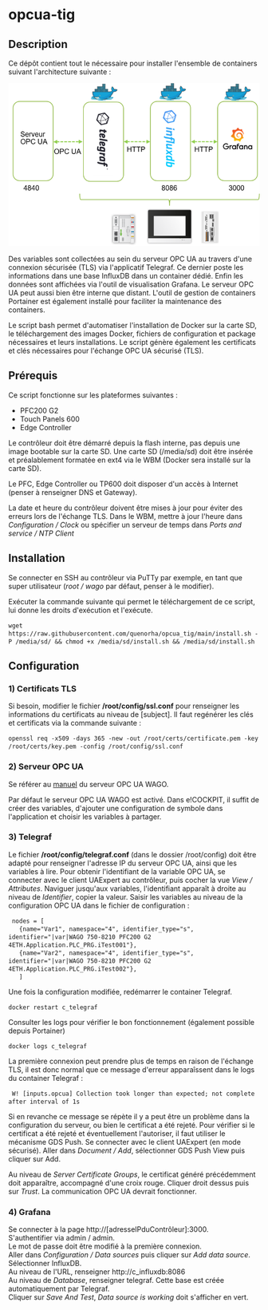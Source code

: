 # opcua-tig


## Description
Ce dépôt contient tout le nécessaire pour installer l'ensemble de containers suivant l'architecture suivante : 
<div style="text-align: center">
<img src="images/stack.png"
     alt="stack"/>
</div>

Des variables sont collectées au sein du serveur OPC UA au travers d'une connexion sécurisée (TLS) via l'applicatif Telegraf. Ce dernier poste les informations dans une base InfluxDB dans un container dédié.
Enfin les données sont affichées via l'outil de visualisation Grafana. 
Le serveur OPC UA peut aussi bien être interne que distant. 
L'outil de gestion de containers Portainer est également installé pour faciliter la maintenance des containers. 

Le script bash permet d'automatiser l'installation de Docker sur la carte SD, le téléchargement des images Docker, fichiers de configuration et package nécessaires et leurs installations.
Le script génère également les certificats et clés nécessaires pour l'échange OPC UA sécurisé (TLS).

## Prérequis

Ce script fonctionne sur les plateformes suivantes : 
- PFC200 G2
- Touch Panels 600
- Edge Controller

Le contrôleur doit être démarré depuis la flash interne, pas depuis une image bootable sur la carte SD.
Une carte SD (/media/sd) doit être insérée et préalablement formatée en ext4 via le WBM (Docker sera installé sur la carte SD).

Le PFC, Edge Controller ou TP600 doit disposer d'un accès à Internet (penser à renseigner DNS et Gateway).

La date et heure du contrôleur doivent être mises à jour pour éviter des erreurs lors de l'échange TLS. 
Dans le WBM, mettre à jour l'heure dans <em>Configuration / Clock</em> ou spécifier un serveur de temps dans <em>Ports and service / NTP Client</em>

## Installation
Se connecter en SSH au contrôleur via PuTTy par exemple, en tant que super utilisateur (<em>root / wago</em> par défaut, penser à le modifier).

Exécuter la commande suivante qui permet le téléchargement de ce script, lui donne les droits d'exécution et l'exécute.

```
wget https://raw.githubusercontent.com/quenorha/opcua_tig/main/install.sh -P /media/sd/ && chmod +x /media/sd/install.sh && /media/sd/install.sh
```

## Configuration
 
###  1) Certificats TLS

Si besoin, modifier le fichier <b>/root/config/ssl.conf</b> pour renseigner les informations du certificats au niveau de [subject].
Il faut regénérer les clés et certificats via la commande suivante : 
```
openssl req -x509 -days 365 -new -out /root/certs/certificate.pem -key /root/certs/key.pem -config /root/config/ssl.conf
```

### 2) Serveur OPC UA
Se référer au <a href="https://www.wago.com/wagoweb/documentation/common/eng_info/OPC-UA/txxxxxxxx__OPCUA_Server__0en.pdf">manuel</a> du serveur OPC UA WAGO.

Par défaut le serveur OPC UA WAGO est activé. Dans e!COCKPIT, il suffit de créer des variables, d'ajouter une configuration de symbole dans l'application et choisir les variables à partager.


### 3) Telegraf
Le fichier <b>/root/config/telegraf.conf</b> (dans le dossier /root/config) doit être adapté pour renseigner l'adresse IP du serveur OPC UA, ainsi que les variables à lire. 
Pour obtenir l'identifiant de la variable OPC UA, se connecter avec le client UAExpert au contrôleur, puis cocher la vue <em>View / Attributes</em>.
Naviguer jusqu'aux variables, l'identifiant apparaît à droite au niveau de <em>Identifier</em>, copier la valeur.
Saisir les variables au niveau de la configuration OPC UA dans le fichier de configuration : 
 ```
  nodes = [
    {name="Var1", namespace="4", identifier_type="s", identifier="|var|WAGO 750-8210 PFC200 G2 4ETH.Application.PLC_PRG.iTest001"},
    {name="Var2", namespace="4", identifier_type="s", identifier="|var|WAGO 750-8210 PFC200 G2 4ETH.Application.PLC_PRG.iTest002"},
    ] 
  ```
Une fois la configuration modifiée, redémarrer le container Telegraf. 
 ```
 docker restart c_telegraf
 ```	 
Consulter les logs pour vérifier le bon fonctionnement (également possible depuis Portainer)
```
docker logs c_telegraf
```		 

La première connexion peut prendre plus de temps en raison de l'échange TLS, il est donc normal que ce message d'erreur apparaîssent dans le logs du container Telegraf : 
```
 W! [inputs.opcua] Collection took longer than expected; not complete after interval of 1s
```
Si en revanche ce message se répète il y a peut être un problème dans la configuration du serveur, ou bien le certificat a été rejeté. 
Pour vérifier si le certificat a été rejeté et éventuellement l'autoriser, il faut utiliser le mécanisme GDS Push. Se connecter avec le client UAExpert (en mode sécurisé). 
Aller dans <em>Document / Add</em>, sélectionner GDS Push View puis cliquer sur Add. 

Au niveau de <em>Server Certificate Groups</em>, le certificat généré précédemment doit apparaître, accompagné d'une croix rouge. Cliquer droit dessus puis sur <em>Trust</em>.
La communication OPC UA devrait fonctionner. 

### 4) Grafana

Se connecter à la page http://[adresseIPduContrôleur]:3000.  \
S'authentifier via admin / admin. \
Le mot de passe doit être modifié à la première connexion.  \
Aller dans <em>Configuration / Data sources</em> puis cliquer sur <em>Add data source</em>. \
Sélectionner InfluxDB. \
Au niveau de l'URL, renseigner http://c_influxdb:8086 \
Au niveau de <em>Database</em>, renseigner telegraf. Cette base est créée automatiquement par Telegraf. \
Cliquer sur <em>Save And Test</em>, <em>Data source is working</em> doit s'afficher en vert. 